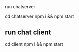 
## 
run chatserver

cd chatserver
npm i && npm start

## run chat client
cd client
npm i && npm start

